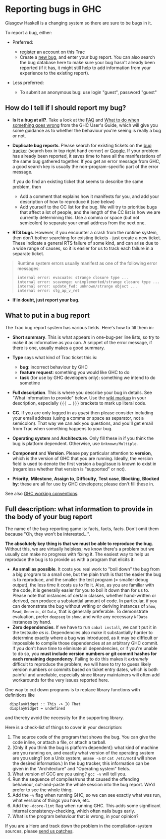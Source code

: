 # Reporting bugs in GHC


Glasgow Haskell is a changing system so there are sure to be bugs in it.


To report a bug, either:

- Preferred:

  - [register](/trac/ghc/register) an account on this Trac
  - Create a [new bug](/trac/ghc/newticket?type=bug), and enter your bug report. You can also search the bug database here to make sure your bug hasn't already been reported (if it has, it might still help to add information from your experience to the existing report).
- Less preferred:

  - To submit an anonymous bug: use login "guest", password "guest"

## How do I tell if I should report my bug?

- **Is it a bug at all?**.  Take a look at the [FAQ](http://haskell.org/haskellwiki/GHC/FAQ) and [What to do when something goes wrong](http://www.haskell.org/ghc/docs/latest/html/users_guide/gone_wrong.html) from the GHC User's Guide, which will give you some guidance as to whether the behaviour you're seeing is really a bug or not.

- **Duplicate bug reports**.  Please search for existing tickets on the [bug tracker](http://hackage.haskell.org/trac/ghc) (search box in top right hand corner) or [ Google](http://www.google.com/?q=site:ghc.haskell.org/trac/ghc/ticket%20).  If your problem has already been reported, it saves time to have all the manifestations of the same bug gathered together.  If you get an error message from GHC, a good search key is usually the non-program-specific part of the error message.

  If you do find an existing ticket that seems to describe the same problem, then

  - Add a comment that explains how it manifests for you, and add your description of how to reproduce it (see below)
  - Add yourself to the CC list for the bug. We will try to prioritise bugs that affect a lot of people, and the length of the CC list is how we are currently determining this.  Use a comma or space (but not semicolon) to separate your email address from the next one.

- **RTS bugs**.  However, if you encounter a crash from the runtime system, then don't bother searching for existing tickets - just create a new ticket.  These indicate a general RTS failure of some kind, and can arise due to a wide range of causes, so it is easier for us to track each failure in a separate ticket.  

>
>
> Runtime system errors usually manifest as one of the following error messages:
>
>
> ```wiki
> internal error: evacuate: strange closure type ...
> internal error: scavenge: unimplemented/strange closure type ...
> internal error: update_fwd: unknown/strange object ...
> internal error: stg_ap_v_ret
> ```

- **If in doubt, just report your bug**.

## What to put in a bug report


The Trac bug report system has various fields. Here's how to fill them in:

- **Short summary**.  This is what appears in one-bug-per line lists, so try to make it as informative as you can. A snippet of the error message, if there is one, usually makes a good summary.

- **Type** says what kind of Trac ticket this is:

  - **bug**: incorrect behaviour by GHC
  - **feature request**: something you would like GHC to do
  - **task** (for use by GHC developers only): something we intend to do sometime

- **Full description**.  This is where you describe your bug in details.  See "What information to provide" below.  Use the [wiki markup](trac-wiki-misc) in your description, especially `{{{` ... `}}}` brackets to mark up literal code.

- **CC**.  If you are only logged in as *guest* then please consider including your email address (using a comma or space as separator, not a semicolon). That way we can ask you questions, and you'll get email from Trac when something happens to your bug.

- **Operating system** and **Architecture**. Only fill these in if you think the bug is platform dependent. Otherwise, use `Unknown/Multiple`.

- **Component** and **Version**. Please pay particular attention to **version**, which is the version of GHC that you are running. Ideally, the version field is used to denote the first version a bug/issue is known to exist in (regardless whether that version is "supported" or not). 

- **Priority**, **Milestone**, **Assign to**, **Difficulty**, **Test case**, **Blocking**, **Blocked by**:  these are all for use by GHC developers; please don't fill these in.


See also [GHC working conventions](contributing).
 

## Full description: what information to provide in the body of your bug report


The name of the bug-reporting game is: facts, facts, facts. Don't omit them because "Oh, they won't be interested…".

**The absolutely key thing is that we must be able to reproduce the bug**.  Without this, we are virtually helpless; we know there's a problem but we usually can make no progress with fixing it.  The easiest way to help us reproduce the bug is to provide us with a program that elicits it:

- **As small as possible**.  It costs you real work to "boil down" the bug from a big program to a small one, but the plain truth is that the easier the bug is to reproduce, and the smaller the test program (= smaller debug output), the less time it costs us to fix it. Also, as you are familiar with the code, it is generally easier for you to boil it down than for us to. Please note that instances of certain classes, whether hand-written or derived, can produce a substantial amount of code. In particular, if you can demonstrate the bug without writing or deriving instances of `Show`, `Read`, `Generic`, or `Data`, that is generally preferable. To demonstrate evaluation, prefer `deepseq` to `show`, and write any necessary `NFData` instances by hand.
- **Zero dependencies**.  If we have to run `cabal install`, we can't put it in the testsuite *as is*. Dependencies also make it substantially harder to determine exactly where a bug was introduced, as it may be difficult or impossible to compile those dependencies at an arbitrary GHC commit. If you don't have time to eliminate all dependencies, or if you're unable to do so, you **must include version numbers or git commit hashes for each remaining dependency**. Failing to do this makes it *extremely* difficult to reproduce the problem; we will have to try to guess likely version numbers or commits based on ticket entry dates, which is both painful and unreliable, especially since library maintainers will often add workarounds for the very issues reported here.


One way to cut down programs is to replace library functions with definitions like

```wiki
  displayWidget :: This -> IO That
  displayWidget = undefined
```


and thereby avoid the necessity for the supporting library.


Here is a check-list of things to cover in your description:

1. The source code of the program that shows the bug.  You can give the code inline, or attach a file, or attach a tarball.
1. \[Only if you think the bug is platform dependent\]: what kind of machine are you running on, and exactly what version of the operating system are you using? (on a Unix system, `uname -a` or `cat /etc/motd` will show the desired information.) In the bug tracker, this information can be given in the "Architecture" and "Operating system" fields.
1. What version of GCC are you using? `gcc -v` will tell you.
1. Run the sequence of compiles/runs that caused the offending behaviour, cut-and-paste the whole session into the bug report. We'd prefer to see the whole thing.
1. Add the `-v` flag when running GHC, so we can see exactly what was run, what versions of things you have, etc.
1. Add the `-dcore-lint` flag when running GHC.  This adds some significant internal consistency-checking, which often nails bugs early.
1. What is the program behaviour that is wrong, in your opinion?


If you are a Hero and track down the problem in the compilation-system sources, please [send us patches](working-conventions/fixing-bugs).

